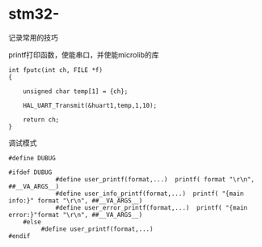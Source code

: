 # stm32-
记录常用的技巧

printf打印函数，使能串口，并使能microlib的库

	int fputc(int ch, FILE *f)
	{

		unsigned char temp[1] = {ch};
 
		HAL_UART_Transmit(&huart1,temp,1,10);
 
		return ch;
	}

调试模式 

	#define DUBUG
 
	#ifdef DUBUG
				 #define user_printf(format,...)  printf( format "\r\n", ##__VA_ARGS__) 
				 #define user_info_printf(format,...)  printf( "{main info:}" format "\r\n", ##__VA_ARGS__) 
				 #define user_error_printf(format,...)  printf( "{main error:}"format "\r\n", ##__VA_ARGS__) 
		#else 
		     #define user_printf(format,...)
	#endif

